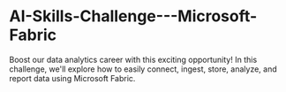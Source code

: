 # AI-Skills-Challenge---Microsoft-Fabric
Boost our data analytics career with this exciting opportunity! In this challenge, we'll explore how to easily connect, ingest, store, analyze, and report data using Microsoft Fabric.
